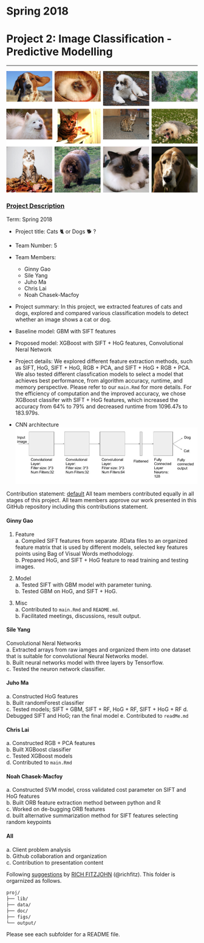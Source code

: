 # Spring 2018


# Project 2: Image Classification - Predictive Modelling

----

![image](figs/dog_cat.png)

### [Project Description](doc/)

Term: Spring 2018

+ Project title: Cats :cat2: or Dogs :dog2: ?
+ Team Number: 5
+ Team Members:
  + Ginny Gao
  + Sile Yang
  + Juho Ma
  + Chris Lai
  + Noah Chasek-Macfoy
                
+ Project summary: In this project, we extracted features of cats and dogs, explored and compared various classification models to detect whether an image shows a cat or dog.

 + Baseline model: GBM with SIFT features
   
 + Proposed model: XGBoost with SIFT + HoG features, Convolutional Neral Network 

+ Project details: We explored different feature extraction methods, such as SIFT, HoG, SIFT + HoG, RGB + PCA, and SIFT + HoG + RGB + PCA. We also tested different classfication models to select a model that achieves best performance, from algorithm accuracy, runtime, and memory perspective. Please refer to our `main.Rmd` for more details. For the efficiency of computation and the improved accuracy, we chose XGBoost classifer with SIFT + HoG features, which increased the accuracy from 64% to 79% and decreased runtime from 1096.47s to 183.979s.

+ CNN architecture
![image](figs/cnn-image-1.jpg)

Contribution statement: [default](doc/a_note_on_contributions.md) All team members contributed equally in all stages of this project. All team members approve our work presented in this GitHub repository including this contributions statement.

#### Ginny Gao
1. Feature    
a. Compiled SIFT features from separate .RData files to an organized feature matrix that is used by different models, selected key features points using Bag of Visual Words methodology.  
b. Prepared HoG, and SIFT + HoG feature to read training and testing images.

2. Model  
a. Tested SIFT with GBM model with parameter tuning.  
b. Tested GBM on HoG, and SIFT + HoG.

3. Misc  
a. Contributed to `main.Rmd` and `README.md`.  
b. Facilitated meetings, discussions, result output.

#### Sile Yang
Convolutional Neral Networks  
a. Extracted arrays from raw iamges and organized them into one dataset that is suitable for convolutional Neural Networks model.    
b. Built neural networks model with three layers by Tensorflow.  
c. Tested the neuron network classifier.

#### Juho Ma
a. Constructed HoG features  
b. Built randomForest classifier  
c. Tested models; SIFT + GBM, SIFT + RF, HoG + RF, SIFT + HoG + RF
d. Debugged SIFT and HoG; ran the final model 
e. Contributed to `readMe.md`

#### Chris Lai
a. Constructed RGB + PCA features  
b. Built XGBoost classifier  
c. Tested XGBoost models  
d. Contributed to `main.Rmd`

#### Noah Chasek-Macfoy
a. Constructed SVM model, cross validated cost parameter on SIFT and HoG features  
b. Built ORB feature extraction method between python and R  
c. Worked on de-bugging ORB features  
d. built alternative summarization method for SIFT features selecting random keypoints   

#### All
a. Client problem analysis  
b. Github collaboration and organization  
c. Contribution to presentation content

Following [suggestions](http://nicercode.github.io/blog/2013-04-05-projects/) by [RICH FITZJOHN](http://nicercode.github.io/about/#Team) (@richfitz). This folder is orgarnized as follows.

```
proj/
├── lib/
├── data/
├── doc/
├── figs/
└── output/
```

Please see each subfolder for a README file.
